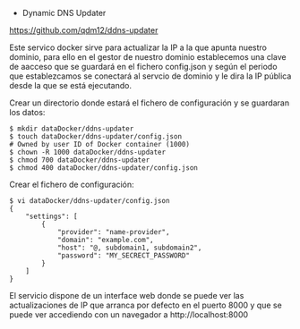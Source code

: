 * Dynamic DNS Updater

https://github.com/qdm12/ddns-updater

Este servico docker sirve para actualizar la IP a la que apunta nuestro dominio, para ello en el gestor de nuestro dominio establecemos una clave de aacceso que se guardará en el fichero config.json y según el periodo que establezcamos se conectará al servcio de dominio y le dira la IP pública desde la que se está ejecutando.

Crear un directorio donde estará el fichero de configuración y se guardaran los datos:
```
$ mkdir dataDocker/ddns-updater
$ touch dataDocker/ddns-updater/config.json
# Owned by user ID of Docker container (1000)
$ chown -R 1000 dataDocker/ddns-updater
$ chmod 700 dataDocker/ddns-updater
$ chmod 400 dataDocker/ddns-updater/config.json
```
Crear el fichero de configuración:
```
$ vi dataDocker/ddns-updater/config.json
{
    "settings": [
        {
            "provider": "name-provider",
            "domain": "example.com", 
            "host": "@, subdomain1, subdomain2",
            "password": "MY_SECRECT_PASSWORD"
        }
    ]
}
```
El servicio dispone de un interface web donde se puede ver las actualizaciones de IP que arranca por defecto en el puerto 8000 y que se puede ver accediendo con un navegador a http://localhost:8000



